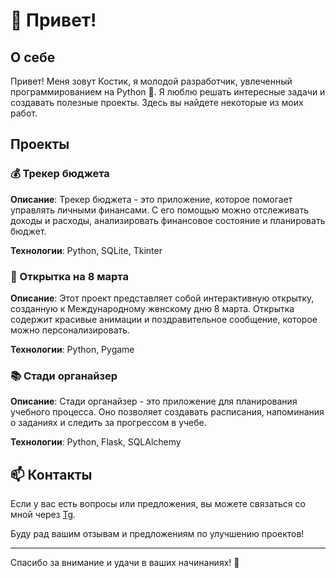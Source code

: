 # 👋 Привет!

## О себе

Привет! Меня зовут Костик, я молодой разработчик, увлеченный программированием на Python 🐍. Я люблю решать интересные задачи и создавать полезные проекты. Здесь вы найдете некоторые из моих работ.

## Проекты

### 💰 Трекер бюджета

**Описание**: Трекер бюджета - это приложение, которое помогает управлять личными финансами. С его помощью можно отслеживать доходы и расходы, анализировать финансовое состояние и планировать бюджет.

**Технологии**: Python, SQLite, Tkinter

### 🌸 Открытка на 8 марта

**Описание**: Этот проект представляет собой интерактивную открытку, созданную к Международному женскому дню 8 марта. Открытка содержит красивые анимации и поздравительное сообщение, которое можно персонализировать.

**Технологии**: Python, Pygame

### 📚 Стади органайзер

**Описание**: Стади органайзер - это приложение для планирования учебного процесса. Оно позволяет создавать расписания, напоминания о заданиях и следить за прогрессом в учебе.

**Технологии**: Python, Flask, SQLAlchemy

## 📫 Контакты

Если у вас есть вопросы или предложения, вы можете связаться со мной через [Tg](https://t.me/krankthatt).

Буду рад вашим отзывам и предложениям по улучшению проектов!


---

Спасибо за внимание и удачи в ваших начинаниях! 🚀

